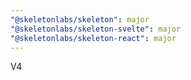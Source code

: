 ```yaml
---
"@skeletonlabs/skeleton": major
"@skeletonlabs/skeleton-svelte": major
"@skeletonlabs/skeleton-react": major
---
```


V4
  